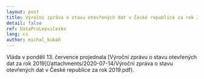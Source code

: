 ```yaml
---
layout: post
title: Výroční zpráva o stavu otevřených dat v České republice za rok 2019
detail: false
ref: DataProLepsiCesko
lang: cs
author: michal_kubáň
---
```


Vláda v pondělí 13. července projednala [Výroční zprávu o stavu otevřených dat za rok 2019](/attachments/2020-07-14/Výroční zpráva o stavu otevřených dat v České republice za rok 2019.pdf).
